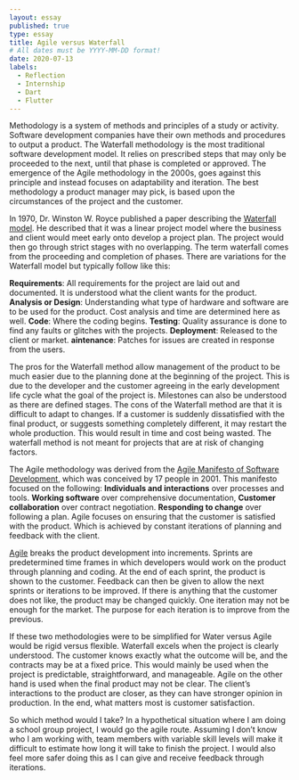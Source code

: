 ```yaml
---
layout: essay
published: true
type: essay
title: Agile versus Waterfall
# All dates must be YYYY-MM-DD format!
date: 2020-07-13
labels:
  - Reflection
  - Internship
  - Dart
  - Flutter
---
```

Methodology is a system of methods and principles of a study or activity. Software development companies have their own methods and procedures to output a product. The Waterfall methodology is the most traditional software development model. It relies on prescribed steps that may only be proceeded to the next, until that phase is completed or approved. The emergence of the Agile methodology in the 2000s, goes against this principle and instead focuses on adaptability and iteration. The best methodology a product manager may pick, is based upon the circumstances of the project and the customer.
<br>  
  
In 1970, Dr. Winston W. Royce published a paper describing the [Waterfall model](http://www.umsl.edu/~hugheyd/is6840/waterfall.html). He described that it was a linear project model where the business and client would meet early onto develop a project plan. The project would then go through strict stages with no overlapping. The term waterfall comes from the proceeding and completion of phases. There are variations for the Waterfall model but typically follow like this:
<br>

**Requirements**: All requirements for the project are laid out and documented. It is understood what the client wants for the product.
**Analysis or Design**: Understanding what type of hardware and software are to be used for the product. Cost analysis and time are determined here as well.
**Code**: Where the coding begins.
**Testing**: Quality assurance is done to find any faults or glitches with the projects.
**Deployment**: Released to the client or market.
**aintenance**: Patches for issues are created in response from the users.
<br>

The pros for the Waterfall method allow management of the product to be much easier due to the planning done at the beginning of the project. This is due to the developer and the customer agreeing in the early development life cycle what the goal of the project is. Milestones can also be understood as there are defined stages. The cons of the Waterfall method are that it is difficult to adapt to changes. If a customer is suddenly dissatisfied with the final product, or suggests something completely different, it may restart the whole production. This would result in time and cost being wasted. The waterfall method is not meant for projects that are at risk of changing factors.
<br>

The Agile methodology was derived from the [Agile Manifesto of Software Development](http://agilemanifesto.org/), which was conceived by 17 people in 2001. This manifesto focused on the following: **Individuals and interactions** over processes and tools. **Working software** over comprehensive documentation, **Customer collaboration** over contract negotiation. **Responding to change** over following a plan. Agile focuses on ensuring that the customer is satisfied with the product. Which is achieved by constant iterations of planning and feedback with the client.
<br>

[Agile](https://www.bestcomputersciencedegrees.com/faq/what-is-agile-software-development/) breaks the product development into increments. Sprints are predetermined time frames in which developers would work on the  product through planning and coding. At the end of each sprint, the product is shown to the customer. Feedback can then be given to allow the next sprints or iterations to be improved. If there is anything that the customer does not like, the product may be changed quickly. One iteration may not be enough for the market. The purpose for each iteration is to improve from the previous. 
<br>

If these two methodologies were to be simplified for Water versus Agile would be rigid versus flexible. Waterfall excels when the project is clearly understood. The customer knows exactly what the outcome will be, and the contracts may be at a fixed price. This would mainly be used when the project is predictable, straightforward, and manageable. Agile on the other hand is used when the final product may not be clear. The client’s interactions to the product are closer, as they can have stronger opinion in production. In the end, what matters most is customer satisfaction. 
<br>

So which method would I take? In a hypothetical situation where I am doing a school group project, I would go the agile route. Assuming I don’t know who I am working with, team members with variable skill levels will make it difficult to estimate how long it will take to finish the project. I would also feel more safer doing this as I can give and receive feedback through iterations. 


<!---[a relative link](https://samuelcy.github.io/essays/2020-07-03.html)
 -->


